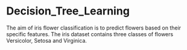 # Decision_Tree_Learning
The aim of iris flower classification is to predict flowers based on their specific features. The iris dataset contains three classes of flowers Versicolor, Setosa and Virginica.
